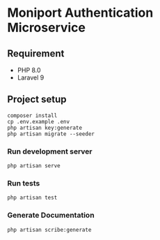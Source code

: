 # Moniport Authentication Microservice

## Requirement

- PHP 8.0
- Laravel 9

## Project setup

```shell
composer install
cp .env.example .env
php artisan key:generate
php artisan migrate --seeder
```

### Run development server

```shell
php artisan serve
```

### Run tests

```shell
php artisan test
```

### Generate Documentation

```shell
php artisan scribe:generate
```
